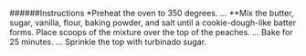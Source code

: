 ######Instructions
*Preheat the oven to 350 degrees. ...
**Mix the butter, sugar, vanilla, flour, baking powder, and salt until a cookie-dough-like batter forms.
Place scoops of the mixture over the top of the peaches. ...
Bake for 25 minutes. ...
Sprinkle the top with turbinado sugar.

